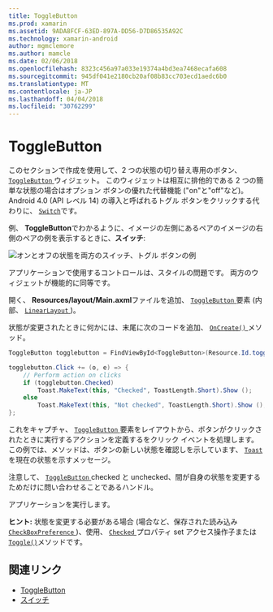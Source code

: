 ```yaml
---
title: ToggleButton
ms.prod: xamarin
ms.assetid: 9ADA8FCF-63ED-897A-DD56-D7D86535A92C
ms.technology: xamarin-android
author: mgmclemore
ms.author: mamcle
ms.date: 02/06/2018
ms.openlocfilehash: 8323c456a97a033e19374a4bd3ea7468ecafa608
ms.sourcegitcommit: 945df041e2180cb20af08b83cc703ecd1aedc6b0
ms.translationtype: MT
ms.contentlocale: ja-JP
ms.lasthandoff: 04/04/2018
ms.locfileid: "30762299"
---
```

# <a name="togglebutton"></a>ToggleButton

このセクションで作成を使用して、2 つの状態の切り替え専用のボタン、 [ `ToggleButton` ](https://developer.xamarin.com/api/type/Android.Widget.ToggleButton/)ウィジェット。 このウィジェットは相互に排他的である 2 つの簡単な状態の場合はオプション ボタンの優れた代替機能 ("on"と"off"など)。 Android 4.0 (API レベル 14) の導入と呼ばれるトグル ボタンをクリックする代わりに、 [ `Switch`](https://developer.xamarin.com/api/type/Android.Widget.Switch/)です。

例、 **ToggleButton**でわかるように、イメージの左側にあるペアのイメージの右側のペアの例を表示するときに、**スイッチ**:

![オンとオフの状態を両方のスイッチ、トグル ボタンの例](toggle-button-images/togglebutton-switch.png)  

アプリケーションで使用するコントロールは、スタイルの問題です。 両方のウィジェットが機能的に同等です。

開く、 **Resources/layout/Main.axml**ファイルを追加、 [ `ToggleButton` ](https://developer.xamarin.com/api/type/Android.Widget.ToggleButton/)要素 (内部、 [ `LinearLayout` ](https://developer.xamarin.com/api/type/Android.Widget.LinearLayout/))。

状態が変更されたときに何かには、末尾に次のコードを追加、 [ `OnCreate()` ](https://developer.xamarin.com/api/member/Android.App.Activity.OnCreate/p/Android.OS.Bundle/Android.OS.PersistableBundle)メソッド。

```csharp
ToggleButton togglebutton = FindViewById<ToggleButton>(Resource.Id.togglebutton);

togglebutton.Click += (o, e) => {
    // Perform action on clicks
    if (togglebutton.Checked)
        Toast.MakeText(this, "Checked", ToastLength.Short).Show ();
    else
        Toast.MakeText(this, "Not checked", ToastLength.Short).Show ();
};
```

これをキャプチャ、 [ `ToggleButton` ](https://developer.xamarin.com/api/type/Android.Widget.ToggleButton/)要素をレイアウトから、ボタンがクリックされたときに実行するアクションを定義するをクリック イベントを処理します。 この例では、メソッドは、ボタンの新しい状態を確認しを示しています、 [ `Toast` ](https://developer.xamarin.com/api/type/Android.Widget.Toast/)を現在の状態を示すメッセージ。

注意して、 [ `ToggleButton` ](https://developer.xamarin.com/api/type/Android.Widget.ToggleButton/) checked と unchecked、間が自身の状態を変更するためだけに問い合わせることであるハンドル。

アプリケーションを実行します。


**ヒント:** 状態を変更する必要がある場合 (場合など、保存された読み込み[ `CheckBoxPreference` ](https://developer.xamarin.com/api/type/Android.Preferences.CheckBoxPreference/))、使用、 [ `Checked` ](https://developer.xamarin.com/api/property/Android.Widget.CompoundButton.Checked/)プロパティ set アクセス操作子または[ `Toggle()`](https://developer.xamarin.com/api/member/Android.Widget.CompoundButton.Toggle/)メソッドです。


## <a name="related-links"></a>関連リンク

- [ToggleButton](http://developer.android.com/reference/android/widget/ToggleButton.html)
- [スイッチ](http://developer.android.com/reference/android/widget/Switch.html)
